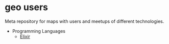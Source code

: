 # geo users

Meta repository for maps with users and meetups of different technologies.

* Programming Languages
  * [Elixir](https://github.com/HashNuke/elixir-users)
